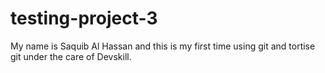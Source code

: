 # testing-project-3

My name is Saquib Al Hassan and this is my first time using git and tortise git under the care of Devskill.
